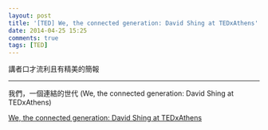 ```yaml
---
layout: post
title: '[TED] We, the connected generation: David Shing at TEDxAthens'
date: 2014-04-25 15:25
comments: true
tags: [TED]
---
```

講者口才流利且有精美的簡報

--------------------

我們，一個連結的世代 (We, the connected generation: David Shing at TEDxAthens)

[We, the connected generation: David Shing at TEDxAthens](https://www.youtube.com/watch?v=AQ8cpjEdpmI#t=823 "We, the connected generation: David Shing at TEDxAthens")